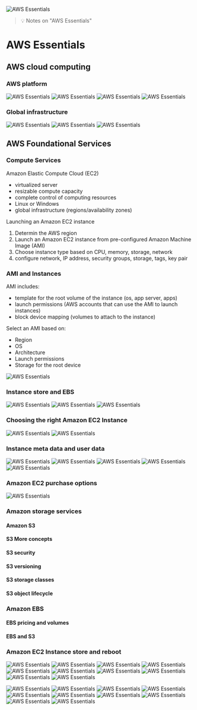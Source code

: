 ![AWS Essentials](images/aws.jpg "AWS Essentials")

> :bulb: Notes on "AWS Essentials"


# AWS Essentials

## AWS cloud computing

### AWS platform
![AWS Essentials](images/aws1.png)
![AWS Essentials](images/aws2.png)
![AWS Essentials](images/aws3.png)
![AWS Essentials](images/aws4.png)

### Global infrastructure
![AWS Essentials](images/aws5.png)
![AWS Essentials](images/aws6.png)
![AWS Essentials](images/aws7.png)

## AWS Foundational Services

### Compute Services
Amazon Elastic Compute Cloud (EC2)
- virtualized server
- resizable compute capacity
- complete control of computing resources
- Linux or Windows
- global infrastructure (regions/availability zones)

Launching an Amazon EC2 instance
1. Determin the AWS region
2. Launch an Amazon EC2 instance from pre-configured Amazon Machine Image (AMI)
3. Choose instance type based on CPU, memory, storage, network
4. configure network, IP address, security groups, storage, tags, key pair

### AMI and Instances
AMI includes:
- template for the root volume of the instance (os, app server, apps)
- launch permissions (AWS accounts that can use the AMI to launch instances)
- block device mapping (volumes to attach to the instance)

Select an AMI based on:
- Region
- OS
- Architecture
- Launch permissions
- Storage for the root device

![AWS Essentials](images/aws8.png)

### Instance store and EBS
![AWS Essentials](images/aws9.png)
![AWS Essentials](images/aws10.png)
![AWS Essentials](images/aws11.png)

### Choosing the right Amazon EC2 Instance
![AWS Essentials](images/aws12.png)
![AWS Essentials](images/aws13.png)

### Instance meta data and user data
![AWS Essentials](images/aws14.png)
![AWS Essentials](images/aws15.png)
![AWS Essentials](images/aws16.png)
![AWS Essentials](images/aws17.png)
![AWS Essentials](images/aws18.png)

### Amazon EC2 purchase options
![AWS Essentials](images/aws19.png)


### Amazon storage services

#### Amazon S3

#### S3 More concepts

#### S3 security

#### S3 versioning

#### S3 storage classes

#### S3 object lifecycle

### Amazon EBS

#### EBS pricing and volumes

#### EBS and S3

### Amazon EC2 Instance store and reboot


![AWS Essentials](images/aws20.png)
![AWS Essentials](images/aws21.png)
![AWS Essentials](images/aws22.png)
![AWS Essentials](images/aws23.png)
![AWS Essentials](images/aws24.png)
![AWS Essentials](images/aws25.png)
![AWS Essentials](images/aws26.png)
![AWS Essentials](images/aws27.png)
![AWS Essentials](images/aws28.png)
![AWS Essentials](images/aws29.png)


![AWS Essentials](images/aws30.png)
![AWS Essentials](images/aws31.png)
![AWS Essentials](images/aws32.png)
![AWS Essentials](images/aws33.png)
![AWS Essentials](images/aws34.png)
![AWS Essentials](images/aws35.png)
![AWS Essentials](images/aws36.png)
![AWS Essentials](images/aws37.png)
![AWS Essentials](images/aws38.png)
![AWS Essentials](images/aws39.png)







